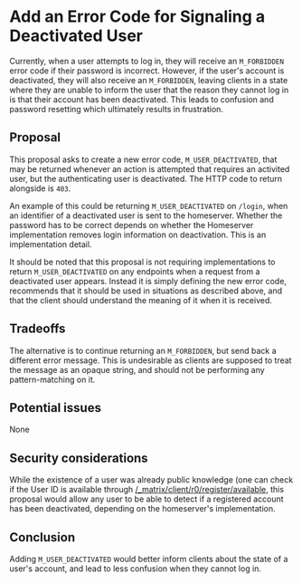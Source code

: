 # Add an Error Code for Signaling a Deactivated User

Currently, when a user attempts to log in, they will receive an `M_FORBIDDEN`
error code if their password is incorrect. However, if the user's account is
deactivated, they will also receive an `M_FORBIDDEN`, leaving clients in a
state where they are unable to inform the user that the reason they cannot
log in is that their account has been deactivated. This leads to confusion
and password resetting which ultimately results in frustration.

## Proposal

This proposal asks to create a new error code, `M_USER_DEACTIVATED`, that may
be returned whenever an action is attempted that requires an activited user,
but the authenticating user is deactivated. The HTTP code to return alongside
is `403`.

An example of this could be returning `M_USER_DEACTIVATED` on `/login`, when
an identifier of a deactivated user is sent to the homeserver. Whether the
password has to be correct depends on whether the Homeserver implementation
removes login information on deactivation. This is an implementation detail.

It should be noted that this proposal is not requiring implementations to
return `M_USER_DEACTIVATED` on any endpoints when a request from a
deactivated user appears. Instead it is simply defining the new error code,
recommends that it should be used in situations as described above, and that
the client should understand the meaning of it when it is received.

## Tradeoffs

The alternative is to continue returning an `M_FORBIDDEN`, but send back a
different error message. This is undesirable as clients are supposed to treat
the message as an opaque string, and should not be performing any
pattern-matching on it.

## Potential issues

None

## Security considerations

While the existence of a user was already public knowledge (one can check if
the User ID is available through
[/_matrix/client/r0/register/available](https://matrix.org/docs/spec/client_server/r0.5.0#get-matrix-client-r0-register-available),
this proposal would allow any user to be able to detect if a registered
account has been deactivated, depending on the homeserver's implementation.

## Conclusion

Adding `M_USER_DEACTIVATED` would better inform clients about the state of a
user's account, and lead to less confusion when they cannot log in.
